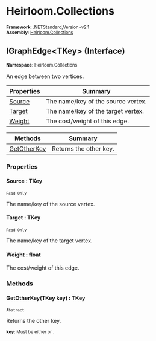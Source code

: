 # Heirloom.Collections

<small>**Framework**: .NETStandard,Version=v2.1</small>  
<small>**Assembly**: [Heirloom.Collections](../heirloom.collections/heirloom.collections.md)</small>  

## IGraphEdge\<TKey> (Interface)
<small>**Namespace**: Heirloom.Collections</sub></small>  

An edge between two vertices.

| Properties | Summary |
|------------|---------|
| [Source](#SOU993FEDB1) | The name/key of the source vertex. |
| [Target](#TARDEB13919) | The name/key of the target vertex. |
| [Weight](#WEIE098BAB2) | The cost/weight of this edge. |

| Methods | Summary |
|---------|---------|
| [GetOtherKey](#GET2FB41C95) | Returns the other key. |

### Properties

#### <a name="SOU993FEDB1"></a>Source : TKey

<small>`Read Only`</small>

The name/key of the source vertex.

#### <a name="TARDEB13919"></a>Target : TKey

<small>`Read Only`</small>

The name/key of the target vertex.

#### <a name="WEIE098BAB2"></a>Weight : float


The cost/weight of this edge.

### Methods

#### <a name="GET2FB41C95"></a>GetOtherKey(TKey key) : TKey

<small>`Abstract`</small>

Returns the other key.

<small>**key**: <param name="key"> Must be either <see cref="P:Heirloom.Collections.IGraphEdge`1.Source" /> or <see cref="P:Heirloom.Collections.IGraphEdge`1.Target" />. </param>  
</small>

